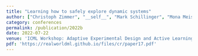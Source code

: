 ```yaml
---
title: "Learning how to safely explore dynamic systems"
author: ["Christoph Zimmer", "__self__", "Mark Schillinger", "Mona Meister", "Barbara Rakitsch", "Duy Nguyen-Tuong"]
category: conferences
permalink: /publication/2022b
date: 2022-07-22
venue: 'ICML Workshop: Adaptive Experimental Design and Active Learning in the Real World'
pdf: 'https://realworldml.github.io/files/cr/paper17.pdf'
---
```



